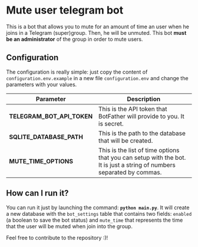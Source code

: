 # Mute user telegram bot

This is a bot that allows you to mute for an amount of time an user when he joins in a Telegram (super)group. Then, he will be unmuted. This bot **must be an administrator** of the group in order to mute users.

## Configuration

The configuration is really simple: just copy the content of `configuration.env.example` in a new file `configuration.env` and change the parameters with your values.

| Parameter      | Description |
| ----------- | ----------- |
| **TELEGRAM_BOT_API_TOKEN** | This is the API token that BotFather will provide to you. It is secret.       |
| **SQLITE_DATABASE_PATH**  | This is the path to the database that will be created.        |
| **MUTE_TIME_OPTIONS** | This is the list of time options that you can setup with the bot. It is just a string of numbers separated by commas. |


## How can I run it?

You can run it just by launching the command: **`python main.py`**. It will create a new database with the `bot_settings` table that contains two fields: `enabled` (a boolean to save the bot status) and `mute_time` that represents the time that the user will be muted when join into the group.

Feel free to contribute to the repository :)!
